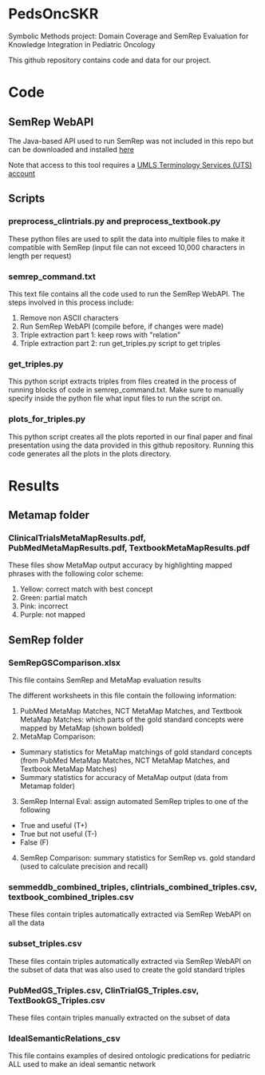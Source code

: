 # PedsOncSKR
Symbolic Methods project: Domain Coverage and SemRep Evaluation for Knowledge Integration in Pediatric Oncology

This github repository contains code and data for our project.

# Code
## SemRep WebAPI
The Java-based API used to run SemRep was not included in this repo but can be downloaded and installed [here](https://ii.nlm.nih.gov/Web_API/index.shtml)

Note that access to this tool requires a [UMLS Terminology Services (UTS) account](https://uts.nlm.nih.gov/home.html)

## Scripts
### preprocess_clintrials.py and preprocess_textbook.py
These python files are used to split the data into multiple files to make it compatible with SemRep (input file can not exceed 10,000 characters in length per request)

### semrep_command.txt
This text file contains all the code used to run the SemRep WebAPI. The steps involved in this process include:
1. Remove non ASCII characters
2. Run SemRep WebAPI (compile before, if changes were made)
3. Triple extraction part 1: keep rows with "relation"
4. Triple extraction part 2: run get_triples.py script to get triples

### get_triples.py
This python script extracts triples from files created in the process of running blocks of code in semrep_command.txt. Make sure to manually specify inside the python file what input files to run the script on.

### plots_for_triples.py
This python script creates all the plots reported in our final paper and final presentation using the data provided in this github repository.
Running this code generates all the plots in the plots directory.

# Results
## Metamap folder
### ClinicalTrialsMetaMapResults.pdf, PubMedMetaMapResults.pdf, TextbookMetaMapResults.pdf 
These files show MetaMap output accuracy by highlighting mapped phrases with the following color scheme:
1. Yellow: correct match with best concept
2. Green: partial match
3. Pink: incorrect
4. Purple: not mapped


## SemRep folder
### SemRepGSComparison.xlsx
This file contains SemRep and MetaMap evaluation results 

The different worksheets in this file contain the following information:
1. PubMed MetaMap Matches, NCT MetaMap Matches, and Textbook MetaMap Matches: which parts of the gold standard concepts were mapped by MetaMap (shown bolded)
2. MetaMap Comparison:
  * Summary statistics for MetaMap matchings of gold standard concepts (from PubMed MetaMap Matches, NCT MetaMap Matches, and Textbook MetaMap Matches)
  * Summary statistics for accuracy of MetaMap output (data from Metamap folder)
3. SemRep Internal Eval: assign automated SemRep triples to one of the following
  * True and useful (T+)
  * True but not useful (T-)
  * False (F)
4. SemRep Comparison: summary statistics for SemRep vs. gold standard (used to calculate precision and recall)

### semmeddb_combined_triples, clintrials_combined_triples.csv, textbook_combined_triples.csv
These files contain triples automatically extracted via SemRep WebAPI on all the data

### subset_triples.csv
These files contain triples automatically extracted via SemRep WebAPI on the subset of data that was also used to create the gold standard triples

### PubMedGS_Triples.csv, ClinTrialGS_Triples.csv, TextBookGS_Triples.csv
These files contain triples manually extracted on the subset of data

### IdealSemanticRelations_csv
This file contains examples of desired ontologic predications for pediatric ALL used to make an ideal semantic network
